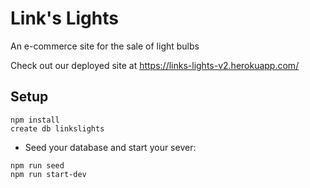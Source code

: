 # Link's Lights

An e-commerce site for the sale of light bulbs

Check out our deployed site at https://links-lights-v2.herokuapp.com/

## Setup

```
npm install
create db linkslights
```

* Seed your database and start your sever:

```
npm run seed
npm run start-dev
```
